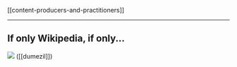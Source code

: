[[content-producers-and-practitioners]]
***
## If only Wikipedia, if only...
![](publish/god-emperor-dumezil.png)
([[dumezil]])